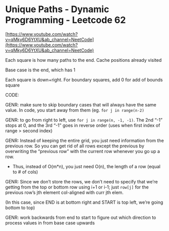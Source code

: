 # Unique Paths - Dynamic Programming - Leetcode 62

[https://www.youtube.com/watch?v=qMky6D6YtXU&ab_channel=NeetCode](https://www.youtube.com/watch?v=qMky6D6YtXU&ab_channel=NeetCode)

Each square is how many paths to the end. Cache positions already visited

Base case is the end, which has 1

Each square is down+right. For boundary squares, add 0 for add of bounds square

CODE:

GENR: make sure to skip boundary cases that will always have the same value. In code, you start away from them (eg. `for j in range(n-2)`

GENR: to go from right to left, use `for j in range(n, -1, -1)`. The 2nd “-1” stops at 0, and the 3rd “-1” goes in reverse order (uses when first index of range > second index)

GENR: Instead of keeping the entire grid, you just need information from the previous row. So you can get rid of all rows except the previous by overwriting the “previous row” with the current row whenever you go up a row. 

- Thus, instead of O(m*n), you just need O(n), the length of a row (equal to # of cols)

GENR: Since we don’t store the rows, we don’t need to specify that we’re getting from the top or bottom row using i+1 or i-1; just `row[j]` for the previous row’s jth element col-aligned with curr jth elem. 

(In this case, since END is at bottom right and START is top left, we’re going bottom to top)

GENR: work backwards from end to start to figure out which direction to process values in from base case upwards
